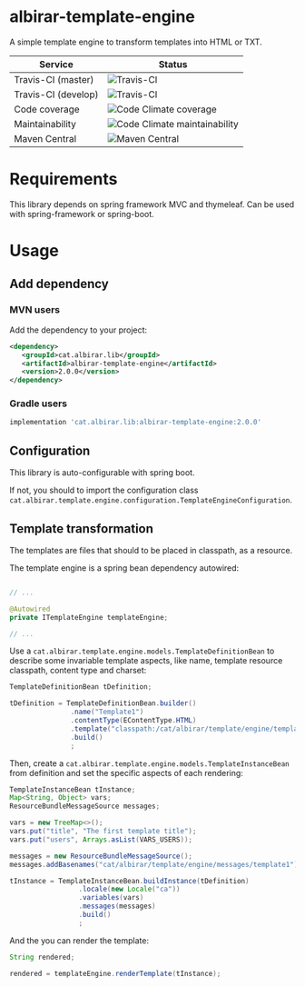 # albirar-template-engine

A simple template engine to transform templates into HTML or TXT.

| Service             | Status                                                       |
| ------------------- | ------------------------------------------------------------ |
| Travis-CI (master)  | ![Travis-CI](https://api.travis-ci.com/albirar/albirar-template-engine.svg?branch=master) |
| Travis-CI (develop) | ![Travis-CI](https://api.travis-ci.com/albirar/albirar-template-engine.svg?branch=develop) |
| Code coverage       | ![Code Climate coverage](https://img.shields.io/codeclimate/coverage/albirar/albirar-template-engine) |
| Maintainability     | ![Code Climate maintainability](https://img.shields.io/codeclimate/maintainability-percentage/albirar/albirar-template-engine) |
| Maven Central       | ![Maven Central](https://img.shields.io/maven-central/v/cat.albirar.lib/albirar-template-engine) |

# Requirements

This library depends on spring framework MVC and thymeleaf.
Can be used with spring-framework or spring-boot.

# Usage

## Add dependency

### MVN users

Add the dependency to your project:

```xml
<dependency>
   <groupId>cat.albirar.lib</groupId>
   <artifactId>albirar-template-engine</artifactId>
   <version>2.0.0</version>
</dependency>
```

### Gradle users

```gradle
implementation 'cat.albirar.lib:albirar-template-engine:2.0.0'
```
## Configuration

This library is auto-configurable with spring boot.

If not, you should to import the configuration class `cat.albirar.template.engine.configuration.TemplateEngineConfiguration`.

## Template transformation

The templates are files that should to be placed in classpath, as a resource.

The template engine is a spring bean dependency autowired:

```java

// ...

@Autowired
private ITemplateEngine templateEngine;

// ...

```

Use a `cat.albirar.template.engine.models.TemplateDefinitionBean` to describe some invariable template aspects, like name, template resource classpath, content type and charset:

```java
TemplateDefinitionBean tDefinition;

tDefinition = TemplateDefinitionBean.builder()
               .name("Template1")
               .contentType(EContentType.HTML)
               .template("classpath:/cat/albirar/template/engine/templates/simpleTemplate.html")
               .build()
               ;
```

Then, create a `cat.albirar.template.engine.models.TemplateInstanceBean` from definition and set the specific aspects of each rendering:

```java
TemplateInstanceBean tInstance;
Map<String, Object> vars;
ResourceBundleMessageSource messages;

vars = new TreeMap<>();
vars.put("title", "The first template title");
vars.put("users", Arrays.asList(VARS_USERS));

messages = new ResourceBundleMessageSource();
messages.addBasenames("cat/albirar/template/engine/messages/template1");

tInstance = TemplateInstanceBean.buildInstance(tDefinition)
                 .locale(new Locale("ca"))
                 .variables(vars)
                 .messages(messages)
                 .build()
                 ;
```

And the you can render the template:

```java
String rendered;

rendered = templateEngine.renderTemplate(tInstance);

```
